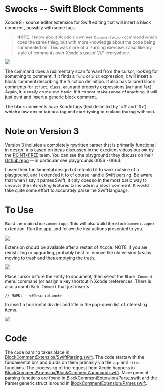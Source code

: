# Swocks -- Swift Block Comments

Xcode 8+ source editor extension for Swift editing that will insert a block comment, possibly with some tags.

> **NOTE**: I know about Xcode's own `Add Documentation` command which does the same thing, but with more
> knowledge about the code being commented on. This was more of a learning exercise. I also like my style of
> comments over Xcode's use of '///' everywhere.

![](https://github.com/bradhowes/BlockComment/blob/main/images/screenshot.gif?raw=true)

The command does a rudimentary scan forward from the cursor, looking for something to comment. If it finds a
`func` or `init` expression, it will insert a block comment describing the function definition. It also has
tailored block comments for `struct`, `class`, `enum` and property expressions (`var` and `let`). Again, it is
really crude and basic. If it cannot make sense of anything, it will just punt and insert a generic block
comment.

The block comments have Xcode tags (text delimited by '<#' and '#>') which allow one to tab to a tag and start
typing to replace the tag with text.

# Note on Version 3

Version 3 includes a completely rewritten parser that is primarily functional in design. It is based on ideas discussed in the
excellent videos put out by the [POINT•FREE](https://www.pointfree.co) team. You can see the playgrounds they discuss on 
their [Github repo](https://github.com/pointfreeco/episode-code-samples) -- in particular see playgrounds 0056 - 0064.

I used their fundamental design but retooled it to work outside of a playground, and I extended it to of course handle Swift 
parsing. Be aware that when I say it parses Swift,
it only does so in the most basic way to uncover the interesting features to include in a block comment. It would take quite 
some effort to accurately parse the Swift language.

# To Use

Build the main `BlockCommentApp`. This will also build the `BlockComment.appex` extension. Run the app,
and follow the instructions presented to you. 

![](https://github.com/bradhowes/BlockComment/blob/main/images/app.png?raw=true)

Extension should be available after a restart of Xcode.  NOTE: if you are reinstalling or upgrading, probably best to remove the old version 
*first* by moving to trash and then emptying the trash.

![](https://github.com/bradhowes/BlockComment/blob/main/images/menu.png?raw=true)

Place cursor before the entity to document, then select the `Block Comment` menu command (or assign a key shortcut in
Xcode preferences. There is also a dumb `Mark Comment` that just inserts

```
// MARK: - <#Description#>
```

to insert a horizontal divider and title in the pop-down list of interesting items.

![](https://github.com/bradhowes/BlockComment/blob/main/images/mark.png?raw=true)


# Code

The code parsing takes place in
[BlockCommentExtension/SwiftParsing.swift](https://github.com/bradhowes/BlockComment/blob/main/BlockCommentExtension/SwiftParsing.swift). The code starts with the
fundamental bits and builds on them primarily via the `zip` and `first` functions.
The processing of the request from Xcode happens in
[BlockCommentExtension/BlockCommentCommand.swift](https://github.com/bradhowes/BlockComment/blob/main/BlockCommentExtension/BlockCommentCommand.swift). More general parsing
functions are found in [BlockCommentExtension/Parse.swift](https://github.com/bradhowes/BlockComment/blob/main/BlockCommentExtension/Parse.swift) and
the Parser generic struct is found in [BlockCommentExtension/Parser.swift](https://github.com/bradhowes/BlockComment/blob/main/BlockCommentExtension/Parser.swift).

